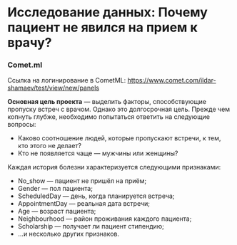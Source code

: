 # Исследование данных: Почему пациент не явился на прием к врачу? 
### Comet.ml
Ссылка на логинирование в CometML: https://www.comet.com/ildar-shamaev/test/view/new/panels

**Основная цель проекта** — выделить факторы, способствующие пропуску встреч с врачом. Однако это долгосрочная цель. Прежде чем копнуть глубже, необходимо попытаться ответить на следующие вопросы:

* Каково соотношение людей, которые пропускают встречи, к тем, кто этого не делает?
* Кто не появляется чаще — мужчины или женщины?


Каждая история болезни характеризуется следующими признаками:

* No_show — пациент не пришёл на приём;
* Gender — пол пациента;
* ScheduledDay — день, когда планируется встреча;
* AppointmentDay — реальная дата встречи;
* Age — возраст пациента;
* Neighbourhood — район проживания каждого пациента;
* Scholarship — получает ли пациент стипендию;
* …и несколько других признаков.

